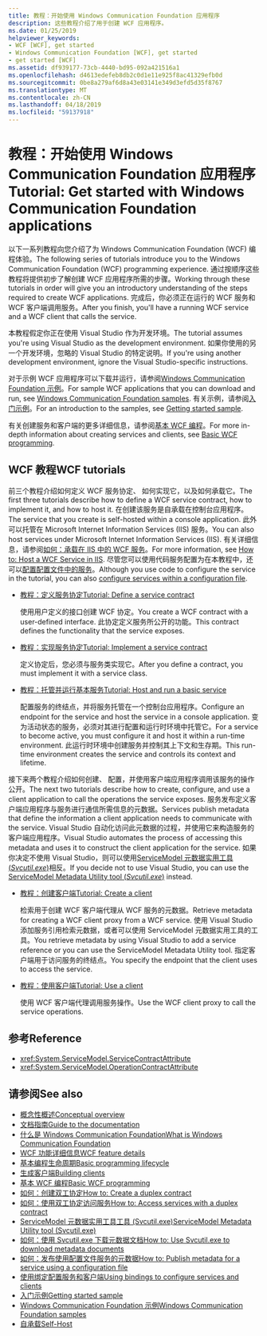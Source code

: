 ```yaml
---
title: 教程：开始使用 Windows Communication Foundation 应用程序
description: 这些教程介绍了用于创建 WCF 应用程序。
ms.date: 01/25/2019
helpviewer_keywords:
- WCF [WCF], get started
- Windows Communication Foundation [WCF], get started
- get started [WCF]
ms.assetid: df939177-73cb-4440-bd95-092a421516a1
ms.openlocfilehash: d4613edefeb8db2c0d1e11e925f8ac41329efb0d
ms.sourcegitcommit: 0be8a279af6d8a43e03141e349d3efd5d35f8767
ms.translationtype: MT
ms.contentlocale: zh-CN
ms.lasthandoff: 04/18/2019
ms.locfileid: "59137918"
---
```

# <a name="tutorial-get-started-with-windows-communication-foundation-applications"></a><span data-ttu-id="37474-103">教程：开始使用 Windows Communication Foundation 应用程序</span><span class="sxs-lookup"><span data-stu-id="37474-103">Tutorial: Get started with Windows Communication Foundation applications</span></span>
<span data-ttu-id="37474-104">以下一系列教程向您介绍了为 Windows Communication Foundation (WCF) 编程体验。</span><span class="sxs-lookup"><span data-stu-id="37474-104">The following series of tutorials introduce you to the Windows Communication Foundation (WCF) programming experience.</span></span> <span data-ttu-id="37474-105">通过按顺序这些教程将提供初步了解创建 WCF 应用程序所需的步骤。</span><span class="sxs-lookup"><span data-stu-id="37474-105">Working through these tutorials in order will give you an introductory understanding of the steps required to create WCF applications.</span></span> <span data-ttu-id="37474-106">完成后，你必须正在运行的 WCF 服务和 WCF 客户端调用服务。</span><span class="sxs-lookup"><span data-stu-id="37474-106">After you finish, you'll have a running WCF service and a WCF client that calls the service.</span></span> 

<span data-ttu-id="37474-107">本教程假定你正在使用 Visual Studio 作为开发环境。</span><span class="sxs-lookup"><span data-stu-id="37474-107">The tutorial assumes you're using Visual Studio as the development environment.</span></span> <span data-ttu-id="37474-108">如果你使用的另一个开发环境，忽略的 Visual Studio 的特定说明。</span><span class="sxs-lookup"><span data-stu-id="37474-108">If you're using another development environment, ignore the Visual Studio-specific instructions.</span></span> 

<span data-ttu-id="37474-109">对于示例 WCF 应用程序可以下载并运行，请参阅[Windows Communication Foundation 示例](samples/index.md)。</span><span class="sxs-lookup"><span data-stu-id="37474-109">For sample WCF applications that you can download and run, see [Windows Communication Foundation samples](samples/index.md).</span></span> <span data-ttu-id="37474-110">有关示例，请参阅[入门示例](samples/getting-started-sample.md)。</span><span class="sxs-lookup"><span data-stu-id="37474-110">For an introduction to the samples, see [Getting started sample](samples/getting-started-sample.md).</span></span>

<span data-ttu-id="37474-111">有关创建服务和客户端的更多详细信息，请参阅[基本 WCF 编程](basic-wcf-programming.md)。</span><span class="sxs-lookup"><span data-stu-id="37474-111">For more in-depth information about creating services and clients, see [Basic WCF programming](basic-wcf-programming.md).</span></span>

## <a name="wcf-tutorials"></a><span data-ttu-id="37474-112">WCF 教程</span><span class="sxs-lookup"><span data-stu-id="37474-112">WCF tutorials</span></span>

<span data-ttu-id="37474-113">前三个教程介绍如何定义 WCF 服务协定、 如何实现它，以及如何承载它。</span><span class="sxs-lookup"><span data-stu-id="37474-113">The first three tutorials describe how to define a WCF service contract, how to implement it, and how to host it.</span></span> <span data-ttu-id="37474-114">在创建该服务是自承载在控制台应用程序。</span><span class="sxs-lookup"><span data-stu-id="37474-114">The service that you create is self-hosted within a console application.</span></span> <span data-ttu-id="37474-115">此外可以托管在 Microsoft Internet Information Services (IIS) 服务。</span><span class="sxs-lookup"><span data-stu-id="37474-115">You can also host services under Microsoft Internet Information Services (IIS).</span></span> <span data-ttu-id="37474-116">有关详细信息，请参阅[如何：承载在 IIS 中的 WCF 服务](feature-details/how-to-host-a-wcf-service-in-iis.md)。</span><span class="sxs-lookup"><span data-stu-id="37474-116">For more information, see [How to: Host a WCF Service in IIS](feature-details/how-to-host-a-wcf-service-in-iis.md).</span></span> <span data-ttu-id="37474-117">尽管您可以使用代码服务配置为在本教程中，还可以[配置配置文件中的服务](configuring-services-using-configuration-files.md)。</span><span class="sxs-lookup"><span data-stu-id="37474-117">Although you use code to configure the service in the tutorial, you can also [configure services within a configuration file](configuring-services-using-configuration-files.md).</span></span> 

- [<span data-ttu-id="37474-118">教程：定义服务协定</span><span class="sxs-lookup"><span data-stu-id="37474-118">Tutorial: Define a service contract</span></span>](how-to-define-a-wcf-service-contract.md)

    <span data-ttu-id="37474-119">使用用户定义的接口创建 WCF 协定。</span><span class="sxs-lookup"><span data-stu-id="37474-119">You create a WCF contract with a user-defined interface.</span></span> <span data-ttu-id="37474-120">此协定定义服务所公开的功能。</span><span class="sxs-lookup"><span data-stu-id="37474-120">This contract defines the functionality that the service exposes.</span></span>

- [<span data-ttu-id="37474-121">教程：实现服务协定</span><span class="sxs-lookup"><span data-stu-id="37474-121">Tutorial: Implement a service contract</span></span>](how-to-implement-a-wcf-contract.md)

    <span data-ttu-id="37474-122">定义协定后，您必须与服务类实现它。</span><span class="sxs-lookup"><span data-stu-id="37474-122">After you define a contract, you must implement it with a service class.</span></span>

- [<span data-ttu-id="37474-123">教程：托管并运行基本服务</span><span class="sxs-lookup"><span data-stu-id="37474-123">Tutorial: Host and run a basic service</span></span>](how-to-host-and-run-a-basic-wcf-service.md)

    <span data-ttu-id="37474-124">配置服务的终结点，并将服务托管在一个控制台应用程序。</span><span class="sxs-lookup"><span data-stu-id="37474-124">Configure an endpoint for the service and host the service in a console application.</span></span> <span data-ttu-id="37474-125">变为活动状态的服务，必须对其进行配置和运行时环境中托管它。</span><span class="sxs-lookup"><span data-stu-id="37474-125">For a service to become active, you must configure it and host it within a run-time environment.</span></span> <span data-ttu-id="37474-126">此运行时环境中创建服务并控制其上下文和生存期。</span><span class="sxs-lookup"><span data-stu-id="37474-126">This run-time environment creates the service and controls its context and lifetime.</span></span>

<span data-ttu-id="37474-127">接下来两个教程介绍如何创建、 配置，并使用客户端应用程序调用该服务的操作公开。</span><span class="sxs-lookup"><span data-stu-id="37474-127">The next two tutorials describe how to create, configure, and use a client application to call the operations the service exposes.</span></span> <span data-ttu-id="37474-128">服务发布定义客户端应用程序与服务进行通信所需信息的元数据。</span><span class="sxs-lookup"><span data-stu-id="37474-128">Services publish metadata that define the information a client application needs to communicate with the service.</span></span> <span data-ttu-id="37474-129">Visual Studio 自动化访问此元数据的过程，并使用它来构造服务的客户端应用程序。</span><span class="sxs-lookup"><span data-stu-id="37474-129">Visual Studio automates the process of accessing this metadata and uses it to construct the client application for the service.</span></span> <span data-ttu-id="37474-130">如果你决定不使用 Visual Studio，则可以使用[ServiceModel 元数据实用工具 (*Svcutil.exe*)](servicemodel-metadata-utility-tool-svcutil-exe.md)相反。</span><span class="sxs-lookup"><span data-stu-id="37474-130">If you decide not to use Visual Studio, you can use the [ServiceModel Metadata Utility tool (*Svcutil.exe*)](servicemodel-metadata-utility-tool-svcutil-exe.md) instead.</span></span>

- [<span data-ttu-id="37474-131">教程：创建客户端</span><span class="sxs-lookup"><span data-stu-id="37474-131">Tutorial: Create a client</span></span>](how-to-create-a-wcf-client.md)

    <span data-ttu-id="37474-132">检索用于创建 WCF 客户端代理从 WCF 服务的元数据。</span><span class="sxs-lookup"><span data-stu-id="37474-132">Retrieve metadata for creating a WCF client proxy from a WCF service.</span></span> <span data-ttu-id="37474-133">使用 Visual Studio 添加服务引用检索元数据，或者可以使用 ServiceModel 元数据实用工具的工具。</span><span class="sxs-lookup"><span data-stu-id="37474-133">You retrieve metadata by using Visual Studio to add a service reference or you can use the ServiceModel Metadata Utility tool.</span></span> <span data-ttu-id="37474-134">指定客户端用于访问服务的终结点。</span><span class="sxs-lookup"><span data-stu-id="37474-134">You specify the endpoint that the client uses to access the service.</span></span>

- [<span data-ttu-id="37474-135">教程：使用客户端</span><span class="sxs-lookup"><span data-stu-id="37474-135">Tutorial: Use a client</span></span>](how-to-use-a-wcf-client.md)

    <span data-ttu-id="37474-136">使用 WCF 客户端代理调用服务操作。</span><span class="sxs-lookup"><span data-stu-id="37474-136">Use the WCF client proxy to call the service operations.</span></span>

## <a name="reference"></a><span data-ttu-id="37474-137">参考</span><span class="sxs-lookup"><span data-stu-id="37474-137">Reference</span></span>

- <xref:System.ServiceModel.ServiceContractAttribute>
- <xref:System.ServiceModel.OperationContractAttribute>

## <a name="see-also"></a><span data-ttu-id="37474-138">请参阅</span><span class="sxs-lookup"><span data-stu-id="37474-138">See also</span></span>

- [<span data-ttu-id="37474-139">概念性概述</span><span class="sxs-lookup"><span data-stu-id="37474-139">Conceptual overview</span></span>](conceptual-overview.md)
- [<span data-ttu-id="37474-140">文档指南</span><span class="sxs-lookup"><span data-stu-id="37474-140">Guide to the documentation</span></span>](guide-to-the-documentation.md)
- [<span data-ttu-id="37474-141">什么是 Windows Communication Foundation</span><span class="sxs-lookup"><span data-stu-id="37474-141">What is Windows Communication Foundation</span></span>](whats-wcf.md)
- [<span data-ttu-id="37474-142">WCF 功能详细信息</span><span class="sxs-lookup"><span data-stu-id="37474-142">WCF feature details</span></span>](feature-details/index.md)
- [<span data-ttu-id="37474-143">基本编程生命周期</span><span class="sxs-lookup"><span data-stu-id="37474-143">Basic programming lifecycle</span></span>](basic-programming-lifecycle.md)
- [<span data-ttu-id="37474-144">生成客户端</span><span class="sxs-lookup"><span data-stu-id="37474-144">Building clients</span></span>](building-clients.md)
- [<span data-ttu-id="37474-145">基本 WCF 编程</span><span class="sxs-lookup"><span data-stu-id="37474-145">Basic WCF programming</span></span>](basic-wcf-programming.md)
- [<span data-ttu-id="37474-146">如何：创建双工协定</span><span class="sxs-lookup"><span data-stu-id="37474-146">How to: Create a duplex contract</span></span>](feature-details/how-to-create-a-duplex-contract.md)
- [<span data-ttu-id="37474-147">如何：使用双工协定访问服务</span><span class="sxs-lookup"><span data-stu-id="37474-147">How to: Access services with a duplex contract</span></span>](feature-details/how-to-access-services-with-a-duplex-contract.md)
- [<span data-ttu-id="37474-148">ServiceModel 元数据实用工具工具 (Svcutil.exe)</span><span class="sxs-lookup"><span data-stu-id="37474-148">ServiceModel Metadata Utility tool (Svcutil.exe)</span></span>](servicemodel-metadata-utility-tool-svcutil-exe.md)
- [<span data-ttu-id="37474-149">如何：使用 Svcutil.exe 下载元数据文档</span><span class="sxs-lookup"><span data-stu-id="37474-149">How to: Use Svcutil.exe to download metadata documents</span></span>](feature-details/how-to-use-svcutil-exe-to-download-metadata-documents.md)
- [<span data-ttu-id="37474-150">如何：发布使用配置文件服务的元数据</span><span class="sxs-lookup"><span data-stu-id="37474-150">How to: Publish metadata for a service using a configuration file</span></span>](feature-details/how-to-publish-metadata-for-a-service-using-a-configuration-file.md)
- [<span data-ttu-id="37474-151">使用绑定配置服务和客户端</span><span class="sxs-lookup"><span data-stu-id="37474-151">Using bindings to configure services and clients</span></span>](using-bindings-to-configure-services-and-clients.md)
- [<span data-ttu-id="37474-152">入门示例</span><span class="sxs-lookup"><span data-stu-id="37474-152">Getting started sample</span></span>](samples/getting-started-sample.md)
- [<span data-ttu-id="37474-153">Windows Communication Foundation 示例</span><span class="sxs-lookup"><span data-stu-id="37474-153">Windows Communication Foundation samples</span></span>](samples/index.md)
- [<span data-ttu-id="37474-154">自承载</span><span class="sxs-lookup"><span data-stu-id="37474-154">Self-Host</span></span>](samples/self-host.md)
